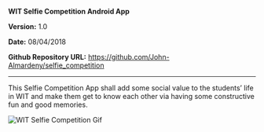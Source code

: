 

**WIT Selfie Competition Android App**

**Version:** 1.0

**Date:** 08/04/2018
 
**Github Repository URL:** https://github.com/John-Almardeny/selfie_competition


 - - - -


This Selfie Competition App shall add some social value to the students’ life in WIT and make them get to know each other via having some constructive fun and good memories.


![WIT Selfie Competition Gif](https://raw.githubusercontent.com/John-Almardeny/selfie_competition/master/wit_selfie_competition_gif.gif)

